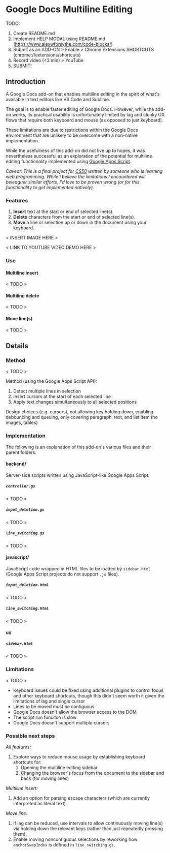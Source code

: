 # Google Docs Multiline Editing

TODO:
 
 1. Create README.md
 2. Implement HELP MODAL using README.md (https://www.alexwforsythe.com/code-blocks/)
 3. Submit as an ADD-ON > Enable > Chrome Extensions SHORTCUTS (chrome://extensions/shortcuts)
 4. Record video (<3 min) > YouTube
 5. SUBMIT!
 

## Introduction

A Google Docs add-on that enables multiline editing in the spirit of what's available in text editors like VS Code and Sublime.

The goal is to enable faster editing of Google Docs. However, while the add-on works, its practical usability is unfortunately limited by lag and clunky UX flows that require both keyboard and mouse (as opposed to just keyboard).

These limitations are due to restrictions within the Google Docs environment that are unlikely to be overcome with a non-native implementation.

While the usefulness of this add-on did not live up to hopes, it was nevertheless successful as an exploration of the potential for multiline editing functionality implemented using [Google Apps Script](https://developers.google.com/apps-script).

*Caveat: This is a final project for [CS50](https://cs50.harvard.edu/x/2025/project/) written by someone who is learning web programming. While I believe the limitations I encountered will beleaguer similar efforts, I'd love to be proven wrong (or for this functionality to get implemented natively).*

### Features

1. **Insert** text at the start or end of selected line(s).
2. **Delete** characters from the start or end of selected line(s).
3. **Move** a line or selection up or down in the document using your keyboard.

< INSERT IMAGE HERE >

< LINK TO YOUTUBE VIDEO DEMO HERE >

### Use

#### Multiline insert

< TODO >

#### Multiline delete

< TODO >

#### Move line(s)

< TODO >

## Details

### Method

< TODO >

Method (using the Google Apps Script API):

1. Detect multiple lines in selection
2. Insert cursors at the start of each selected line
3. Apply text changes simultaneously to all selected positions

Design choices (e.g. cursors), not allowing key holding down, enabling debouncing and queuing, only covering paragraph, text, and list item (no images, tables)

### Implementation

The following is an explanation of this add-on's various files and their parent folders.

#### backend/

Server-side scripts written using JavaScript-like Google Apps Script.

##### `controller.gs`

< TODO >

##### `input_deletion.gs`

< TODO >

##### `line_switching.gs`

< TODO >

#### javascript/

JavaScript code wrapped in HTML files to be loaded by `sidebar.html` (Google Apps Script projects do not support `.js` files).

##### `input_deletion.html`

< TODO >

##### `line_switching.html`

< TODO >

#### ui/

##### `sidebar.html`

< TODO >


### Limitations

< TODO >

- Keyboard issues could be fixed using additional plugins to control focus and other keyboard shortcuts, though this didn't seem worth it given the limitations of lag and single cursor
- Lines to be moved must be contiguous
- Google Docs doesn't allow the browser access to the DOM
- The script.run funciton is slow
- Google Docs doesn't support multiple cursors

### Possible next steps

*All features:*

1. Explore ways to reduce mouse usage by establishing keyboard shortcuts for:
    1. Opening the multiline editing sidebar
    2. Changing the browser's focus from the document to the sidebar and back (for moving lines)

*Multiline insert:*

1. Add an option for parsing escape characters (which are currently interpreted as literal text).

*Move line:*

1. If lag can be reduced, use intervals to allow continuously moving line(s) via holding down the relevant keys (rather than just repeatedly pressing them).
2. Enable moving noncontiguous selections by reworking how `anchorSwapIndex` is defined in `line_switching.gs`.
